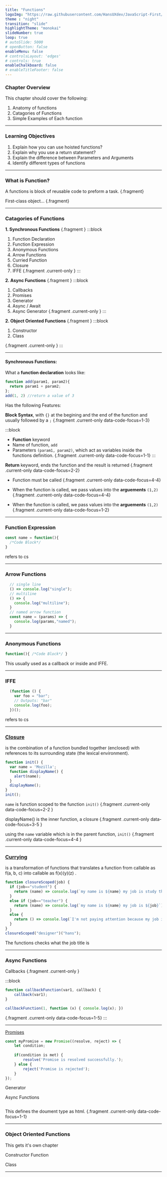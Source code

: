 ```yaml
---
title: "Functions"
logoImg: "https://raw.githubusercontent.com/HansUXdev/JavaScript-First/2acf5840c15af96602aceb66303ea69c5b75e344/logo.svg"
theme : "night"
transition: "slide"
highlightTheme: "monokai"
slideNumber: true
loop: true
# autoSlide: 5000 
# openButton: false
enableMenu: false
# controlsLayout: 'edges'
# controls: true
enableChalkboard: false
# enableTitleFooter: false
---
```


<script async src="https://www.googletagmanager.com/gtag/js?id=UA-176679651-1"></script>
<script>
  window.dataLayer = window.dataLayer || [];
  function gtag(){dataLayer.push(arguments);}
  gtag('js', new Date());

  gtag('config', 'UA-176679651-1');
</script>

<link rel="stylesheet" href="theme.css">

### Chapter Overview

This chapter should cover the following:
1. Anatomy of functions
2. Catagories of Functions
3. Simple Examples of Each function

---


### Learning Objectives
1. Explain how you can use hoisted functions?
2. Explain why you use a return statement?
3. Explain the difference between Parameters and Arguments
4. Identify different types of functions

---

### What is Function?

A functions is block of reusable code to preform a task. {.fragment}

First-class object... {.fragment}

---

### Catagories of Functions

**1. Synchronous Functions** {.fragment }
:::block
1. Function Declaration
2. Function Expression
3. Anonymous Functions
4. Arrow Functions
5. Curried Function
6. Closure
7. IFFE
{.fragment .current-only  }
:::

**2. Async Functions** {.fragment   }
:::block
1. Callbacks
2. Promises
3. Generator
4. Async / Await
5. Async Generator
{.fragment .current-only  }
:::


**2. Object Oriented Functions** {.fragment }
:::block
1. Constructor
2. Class
<!-- Add Callback and  -->
{.fragment .current-only  }
:::



---



#### Synchronous Functions:

What a **function declaration** looks like:
```JavaScript
function add(param1, param2){
  return param1 + param2;
};
add(1, 2) //return a value of 3
```

Has the following Features:

**Block Syntax**, with `{}` at the begining and the end of the function and usually followed by a `;` {.fragment .current-only data-code-focus=1-3}


:::block
* **Function** keyword
* Name of function, `add`
* Parameters `(param1, param2)`, which act as variables inside the functions definition.
{.fragment .current-only data-code-focus=1-1}
:::

**Return** keyword, ends the function
and the result is returned {.fragment .current-only data-code-focus=2-2}

* Function must be called {.fragment .current-only data-code-focus=4-4}

* When the function is called, we pass values into the **arguements** `(1,2)` {.fragment .current-only data-code-focus=4-4}

* When the function is called, we pass values into the **arguements** `(1,2)` {.fragment .current-only data-code-focus=1-2}

---

### Function Expression 
 
```javascript
const name = function(){
  /*Code Block*/
}
```
<!-- Help them: remember -->
 refers to  cs

---


### Arrow Functions 

```javascript
  // single line
  () => console.log("single");
  // multiline
  () => {
    console.log("multiline");
  }
  // named arrow function
  const name = (params) => {
    console.log(params,"named");
  }
```
<!-- Help them: remember -->

---


### Anonymous Functions 

 
```javascript
function(){ /*Code Block*/ }
```
<!-- Help them: remember -->
This usually used as a callback or inside and IFFE.

---

### IFFE 


```javascript
  (function () {
    var foo = "bar";
    // Outputs: "bar"
    console.log(foo);
  })();
```
<!-- Help them: remember -->
 refers to  cs




---

<!-- This example i straight from MDN -->

### [Closure](https://developer.mozilla.org/en-US/docs/Web/JavaScript/Closures#:~:text=A%20closure%20is%20the%20combination,state%20(the%20lexical%20environment).&text=In%20JavaScript%2C%20closures%20are%20created,created%2C%20at%20function%20creation%20time.) 
is the combination of a function bundled together (enclosed) with references to its surrounding state (the lexical environment).

```javascript
function init() {
  var name = 'Mozilla'; 
  function displayName() { 
    alert(name); 
  }
  displayName();
}
init();
```
<!-- Help them: remember -->
 `name`  is function scoped to the function `init()` {.fragment .current-only data-code-focus=2-2 }
 
 displayName() is the inner function, a closure {.fragment .current-only data-code-focus=3-5 }

 using the `name` variable which is in the parent function, `init()` {.fragment .current-only data-code-focus=4-4 }

---

### [Currying](https://javascript.info/currying-partials) 
is a transformation of functions that translates a function from callable as f(a, b, c) into callable as f(x)(y)(z) .
 
```javascript
function closureScoped(job) {
  if (job=="student") {
    return (name) => console.log(`my name is ${name} my job is study this code`) 
  }
  else if (job=="teacher") {
    return (name) => console.log(`my name is ${name} my job is ${job}`) 
  }
  else {
    return () => console.log(`I'm not paying attention because my job is ${job}`) 
  }
}
closureScoped("designer")("hans");
```

<!-- Help them: remember -->
 The functions checks what the job title is


---









<!-- ### Pure Function

* Its return value is the same for the same arguments (no variation with local static variables, non-local variables, mutable reference arguments or input streams from I/O devices).

```JavaScript
```
This defines the doument type as html. {.fragment .current-only data-code-focus=1-1}


* Its evaluation has no side effects (no mutation of local static variables, non-local variables, mutable reference arguments or I/O streams). -->


### Async Functions

Callbacks {.fragment .current-only  }

:::block

```javascript
function callbackFunction(var1, callback) {
    callback(var1);		
}

callbackFunction(1, function (x) { console.log(x); })
```
{.fragment .current-only  data-code-focus=1-5}
:::



---
[Promises](https://developer.mozilla.org/en-US/docs/Web/JavaScript/Reference/Global_Objects/Promise)
<!-- Source: [FCC](https://www.freecodecamp.org/news/javascript-es6-promises-for-beginners-resolve-reject-and-chaining-explained/) -->

```javascript
const myPromise = new Promise((resolve, reject) => {  
    let condition;  
    
    if(condition is met) {    
        resolve('Promise is resolved successfully.');  
    } else {    
        reject('Promise is rejected');  
    }
});
```



Generator

Async Functions



```JavaScript
```
This defines the doument type as html. {.fragment .current-only data-code-focus=1-1}

---

### Object Oriented Functions
This gets it's own chapter


Constructor Function

Class


---
